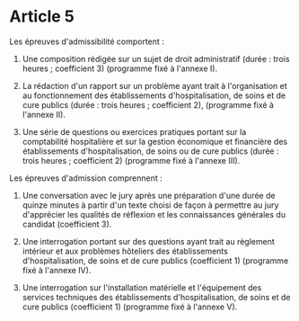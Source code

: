 # Article 5

Les épreuves d'admissibilité comportent :

1) Une composition rédigée sur un sujet de droit administratif (durée : trois heures ; coefficient 3) (programme fixé à l'annexe I).

2) La rédaction d'un rapport sur un problème ayant trait à l'organisation et au fonctionnement des établissements d'hospitalisation, de soins et de cure publics (durée : trois heures ; coefficient 2), (programme fixé à l'annexe II).

3) Une série de questions ou exercices pratiques portant sur la comptabilité hospitalière et sur la gestion économique et financière des établissements d'hospitalisation, de soins ou de cure publics (durée : trois heures ; coefficient 2) (programme fixé à l'annexe III).

Les épreuves d'admission comprennent :

1) Une conversation avec le jury après une préparation d'une durée de quinze minutes à partir d'un texte choisi de façon à permettre au jury d'apprécier les qualités de réflexion et les connaissances générales du candidat (coefficient 3).

2) Une interrogation portant sur des questions ayant trait au règlement intérieur et aux problèmes hôteliers des établissements d'hospitalisation, de soins et de cure publics (coefficient 1) (programme fixé à l'annexe IV).

3) Une interrogation sur l'installation matérielle et l'équipement des services techniques des établissements d'hospitalisation, de soins et de cure publics (coefficient 1) (programme fixé à l'annexe V).
